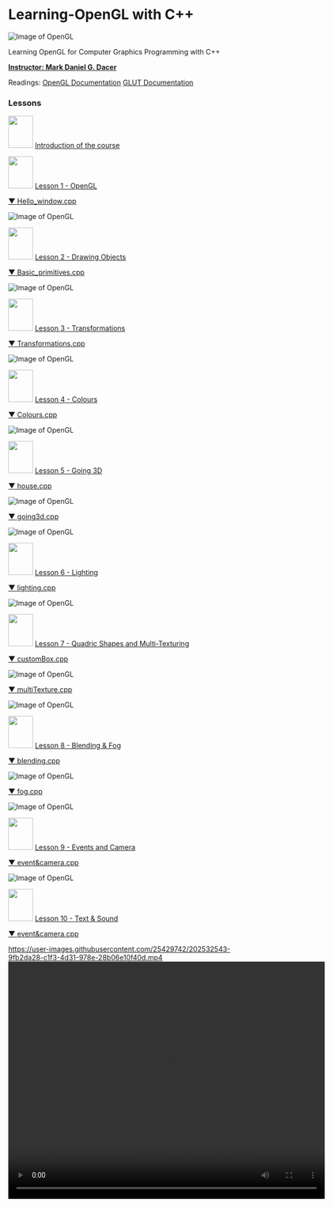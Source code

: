 
# Learning-OpenGL with C++
![Image of OpenGL](https://www.opengl.org/img/opengl_logo.png)

Learning OpenGL for Computer Graphics Programming with C++

[**Instructor: Mark Daniel G. Dacer**](https://p0mf.netlify.app/articles/god.html)

Readings:
[OpenGL Documentation](https://www.khronos.org/registry/OpenGL-Refpages/gl2.1/xhtml/)
[GLUT Documentation](https://www.opengl.org/resources/libraries/glut/spec3/spec3.html)

### Lessons

<a href="https://github.com/Jaeger47/Learning-OpenGL/blob/master/%5BSlides%5D/%5B0%5DEMC122-%20Introduction%20(1st%20Sem.%202022-2023).pdf"><img src="https://raw.githubusercontent.com/Jaeger47/Learning-OpenGL/master/_misc/pdf.png" width="50" height="65"/></a> [Introduction of the course](https://github.com/Jaeger47/Learning-OpenGL/blob/master/%5BSlides%5D/%5B0%5DEMC122-%20Introduction%20(1st%20Sem.%202022-2023).pdf)

<a href="https://github.com/Jaeger47/Learning-OpenGL/blob/master/%5BSlides%5D/%5B1%5DLesson%201%20-%20OpenGL.pdf"><img src="https://raw.githubusercontent.com/Jaeger47/Learning-OpenGL/master/_misc/pdf.png" width="50" height="65"/></a> [Lesson 1 - OpenGL](https://github.com/Jaeger47/Learning-OpenGL/blob/master/%5BSlides%5D/%5B1%5DLesson%201%20-%20OpenGL.pdf)

[▼ Hello_window.cpp](https://github.com/Jaeger47/Learning-OpenGL/blob/master/1%20-%20Hello%20window/1%20-%20Hello_window.cpp)

![Image of OpenGL](https://live.staticflickr.com/65535/49939646833_7b6066f050_w.jpg)

<a href="https://github.com/Jaeger47/Learning-OpenGL/blob/master/%5BSlides%5D/%5B2%5DLesson%202%20-%20Drawing%20Objects.pdf"><img src="https://raw.githubusercontent.com/Jaeger47/Learning-OpenGL/master/_misc/pdf.png" width="50" height="65"/></a> [Lesson 2 - Drawing Objects](https://github.com/Jaeger47/Learning-OpenGL/blob/master/%5BSlides%5D/%5B2%5DLesson%202%20-%20Drawing%20Objects.pdf)

[▼ Basic_primitives.cpp](https://github.com/Jaeger47/Learning-OpenGL/blob/master/2%20-%20Basic%20Primitives/2-%20Basic_primitives.cpp)

![Image of OpenGL](https://raw.githubusercontent.com/Jaeger47/Learning-OpenGL/master/_misc/primitives.JPG)

<a href="https://github.com/Jaeger47/Learning-OpenGL/blob/master/%5BSlides%5D/%5B3%5DLesson%203-%20Transformations.pdf"><img src="https://raw.githubusercontent.com/Jaeger47/Learning-OpenGL/master/_misc/pdf.png" width="50" height="65"/></a> [Lesson 3 - Transformations](https://github.com/Jaeger47/Learning-OpenGL/blob/master/%5BSlides%5D/%5B3%5DLesson%203-%20Transformations.pdf)

[▼ Transformations.cpp](https://github.com/Jaeger47/Learning-OpenGL/blob/master/3%20-%20Transformations/3%20-%20Transformations.cpp)

![Image of OpenGL](https://raw.githubusercontent.com/Jaeger47/Learning-OpenGL/master/_misc/transformations.gif)

<a href="https://github.com/Jaeger47/Learning-OpenGL/blob/master/%5BSlides%5D/%5B4%5DLesson%204-%20Colors.pdf"><img src="https://raw.githubusercontent.com/Jaeger47/Learning-OpenGL/master/_misc/pdf.png" width="50" height="65"/></a> [Lesson 4 - Colours](https://github.com/Jaeger47/Learning-OpenGL/blob/master/%5BSlides%5D/%5B4%5DLesson%204-%20Colors.pdf)

[▼ Colours.cpp](https://github.com/Jaeger47/Learning-OpenGL/blob/master/4%20-%20Colours/4%20-%20Color.cpp)

![Image of OpenGL](https://raw.githubusercontent.com/Jaeger47/Learning-OpenGL/master/_misc/color.JPG)

<a href="https://github.com/Jaeger47/Learning-OpenGL/blob/master/%5BSlides%5D/%5B5%5DGoing%203D%20-%205.pdf"><img src="https://raw.githubusercontent.com/Jaeger47/Learning-OpenGL/master/_misc/pdf.png" width="50" height="65"/></a> [Lesson 5 - Going 3D](https://github.com/Jaeger47/Learning-OpenGL/blob/master/%5BSlides%5D/%5B5%5DGoing%203D%20-%205.pdf)

[▼ house.cpp](https://github.com/Jaeger47/Learning-OpenGL/blob/master/5%20-%20Going%203D/%5B1%5DCode%20Ex.%20-%20Spining%20House/house.cpp)

![Image of OpenGL](https://raw.githubusercontent.com/Jaeger47/Learning-OpenGL/master/_misc/house.PNG)

[▼ going3d.cpp](https://github.com/Jaeger47/Learning-OpenGL/tree/master/5%20-%20Going%203D/%5B2%5DCode%20Ex.%20-%20solids%20%26%20external%20functions)

![Image of OpenGL](https://raw.githubusercontent.com/Jaeger47/Learning-OpenGL/master/_misc/3d.PNG)

<a href="https://github.com/Jaeger47/Learning-OpenGL/blob/master/%5BSlides%5D/%5B6%5DLesson%206%20-%20Lighting.pdf"><img src="https://raw.githubusercontent.com/Jaeger47/Learning-OpenGL/master/_misc/pdf.png" width="50" height="65"/></a> [Lesson 6 - Lighting](https://github.com/Jaeger47/Learning-OpenGL/blob/master/%5BSlides%5D/%5B6%5DLesson%206%20-%20Lighting.pdf)

[▼ lighting.cpp](https://github.com/Jaeger47/Learning-OpenGL/blob/master/6%20-%20Lighting/lighting.cpp)

![Image of OpenGL](https://raw.githubusercontent.com/Jaeger47/Learning-OpenGL/master/_misc/lighting.JPG)

<a href="https://github.com/Jaeger47/Learning-OpenGL/blob/master/%5BSlides%5D/%5B7%5DLesson%207%20-%20%20Quadric%20Shapes%20%26%20Texturing.pdf"><img src="https://raw.githubusercontent.com/Jaeger47/Learning-OpenGL/master/_misc/pdf.png" width="50" height="65"/></a> [Lesson 7 - Quadric Shapes and Multi-Texturing](https://github.com/Jaeger47/Learning-OpenGL/blob/master/%5BSlides%5D/%5B7%5DLesson%207%20-%20%20Quadric%20Shapes%20%26%20Texturing.pdf)

[▼ customBox.cpp](https://github.com/Jaeger47/Learning-OpenGL/tree/master/7%20-%20Textures/Custom%20Box)

![Image of OpenGL](https://raw.githubusercontent.com/Jaeger47/Learning-OpenGL/master/_misc/texture1.PNG)

[▼ multiTexture.cpp](https://github.com/Jaeger47/Learning-OpenGL/tree/master/7%20-%20Textures/Muti-Texture%20Quadric)

![Image of OpenGL](https://raw.githubusercontent.com/Jaeger47/Learning-OpenGL/master/_misc/texture2.PNG)

<a href="https://github.com/Jaeger47/Learning-OpenGL/blob/master/%5BSlides%5D/%5B8%5D%20Lesson%208%20-%20Blending%20%26%20Fog.pdf"><img src="https://raw.githubusercontent.com/Jaeger47/Learning-OpenGL/master/_misc/pdf.png" width="50" height="65"/></a> [Lesson 8 - Blending & Fog](https://github.com/Jaeger47/Learning-OpenGL/blob/master/%5BSlides%5D/%5B8%5D%20Lesson%208%20-%20Blending%20%26%20Fog.pdf)

[▼ blending.cpp](https://github.com/Jaeger47/Learning-OpenGL/tree/master/8%20-%20Alpha%20Blending%2C%20Fog%2C%20Aliasing/Blending)

![Image of OpenGL](https://raw.githubusercontent.com/Jaeger47/Learning-OpenGL/master/_misc/blending.PNG)

[▼ fog.cpp](https://github.com/Jaeger47/Learning-OpenGL/tree/master/8%20-%20Alpha%20Blending%2C%20Fog%2C%20Aliasing/Fog)

![Image of OpenGL](https://raw.githubusercontent.com/Jaeger47/Learning-OpenGL/master/_misc/fog.PNG)

<a href="https://raw.githubusercontent.com/Jaeger47/Learning-OpenGL/master/%5BSlides%5D/%5B9%5DLesson%20-%209%20OpenGL%20Inputs%20and%20Camera.pptx"><img src="https://raw.githubusercontent.com/Jaeger47/Learning-OpenGL/master/_misc/pdf.png" width="50" height="65"/></a> [Lesson 9 - Events and Camera](https://raw.githubusercontent.com/Jaeger47/Learning-OpenGL/master/%5BSlides%5D/%5B9%5DLesson%20-%209%20OpenGL%20Inputs%20and%20Camera.pptx)

[▼ event&camera.cpp](https://github.com/Jaeger47/Learning-OpenGL/tree/master/9%20-%20Events%20%26%20Camera)

![Image of OpenGL](https://raw.githubusercontent.com/Jaeger47/Learning-OpenGL/master/_misc/camera.PNG)

<a href="https://raw.githubusercontent.com/Jaeger47/Learning-OpenGL/master/%5BSlides%5D/%5B10%5DLesson%2010%20OpenGL%20TEXT%20AND%20SOUND.pptx"><img src="https://raw.githubusercontent.com/Jaeger47/Learning-OpenGL/master/_misc/pdf.png" width="50" height="65"/></a> [Lesson 10 - Text & Sound](https://raw.githubusercontent.com/Jaeger47/Learning-OpenGL/master/%5BSlides%5D/%5B10%5DLesson%2010%20OpenGL%20TEXT%20AND%20SOUND.pptx)

[▼ event&camera.cpp](https://github.com/Jaeger47/Learning-OpenGL/tree/master/_10%20-Menu%2C%20Text%20and%20Sound)

https://user-images.githubusercontent.com/25429742/202532543-9fb2da28-c1f3-4d31-978e-28b06e10f40d.mp4
<video width="640" height="480" controls>
  <source src="https://user-images.githubusercontent.com/25429742/202532543-9fb2da28-c1f3-4d31-978e-28b06e10f40d.mp4" type="video/mp4">
</video>


